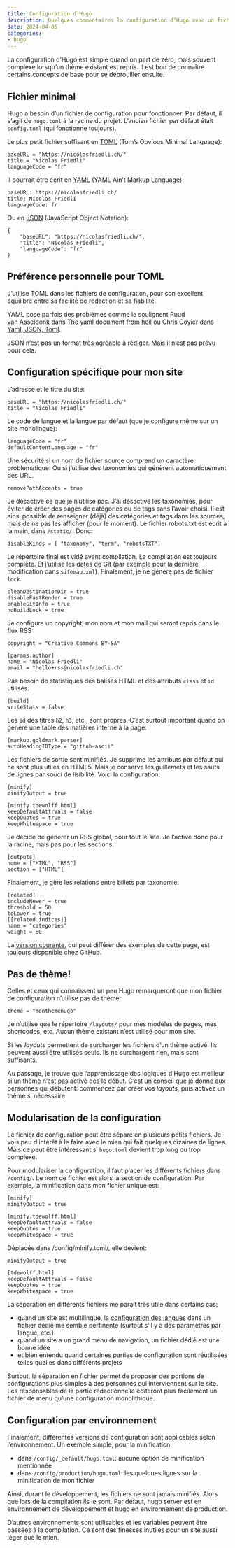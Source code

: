 ```yaml
---
title: Configuration d’Hugo
description: Quelques commentaires la configuration d’Hugo avec un fichier hugo.toml simple. Notes sur la modularisation et les environnements.
date: 2024-04-05
categories:
- hugo
---
```


La configuration d’Hugo est simple quand on part de zéro, mais souvent complexe lorsqu’un thème existant est repris. Il est bon de connaître certains concepts de base pour se débrouiller ensuite.

## Fichier minimal

Hugo a besoin d’un fichier de configuration pour fonctionner. Par défaut, il s’agit de `hugo.toml` à la racine du projet. L’ancien fichier par défaut était `config.toml` (qui fonctionne toujours).

Le plus petit fichier suffisant en [TOML](https://toml.io/en/) (Tom’s Obvious Minimal Language):

```
baseURL = "https://nicolasfriedli.ch/"
title = "Nicolas Friedli"
languageCode = "fr"
```

Il pourrait être écrit en [YAML](https://yaml.org/) (YAML Ain’t Markup Language):

```
baseURL: https://nicolasfriedli.ch/
title: Nicolas Friedli
languageCode: fr
```

Ou en [JSON](http://www.json.org/json-en.html) (JavaScript Object Notation):

```
{
    "baseURL": "https://nicolasfriedli.ch/",
    "title": "Nicolas Friedli",
    "languageCode": "fr"
}
```

## Préférence personnelle pour TOML

J’utilise TOML dans les fichiers de configuration, pour son excellent équilibre entre sa facilité de rédaction et sa fiabilité.

YAML pose parfois des problèmes comme le soulignent Ruud van Asseldonk dans [The yaml document from hell](https://ruudvanasseldonk.com/2023/01/11/the-yaml-document-from-hell) ou Chris Coyier dans [Yaml, JSON, Toml](https://chriscoyier.net/2023/01/27/yaml-json-toml/).

JSON n’est pas un format très agréable à rédiger. Mais il n’est pas prévu pour cela.

## Configuration spécifique pour mon site

L’adresse et le titre du site:

```
baseURL = "https://nicolasfriedli.ch/"
title = "Nicolas Friedli"
```

Le code de langue et la langue par défaut (que je configure même sur un site monolingue):

```
languageCode = "fr"
defaultContentLanguage = "fr"
```

Une sécurité si un nom de fichier source comprend un caractère problématique. Ou si j’utilise des taxonomies qui génèrent automatiquement des URL.

```
removePathAccents = true
```

Je désactive ce que je n’utilise pas. J’ai désactivé les taxonomies, pour éviter de créer des pages de catégories ou de tags sans l’avoir choisi. Il est ainsi possible de renseigner (déjà) des catégories et tags dans les sources, mais de ne pas les afficher (pour le moment). Le fichier robots.txt est écrit à la main, dans `/static/`. Donc:

```
disableKinds = [ "taxonomy", "term", "robotsTXT"]
```

Le répertoire final est vidé avant compilation. La compilation est toujours complète. Et j’utilise les dates de Git (par exemple pour la dernière modification dans `sitemap.xml`). Finalement, je ne génère pas de fichier `lock`.

```
cleanDestinationDir = true
disableFastRender = true
enableGitInfo = true
noBuildLock = true
```

Je configure un copyright, mon nom et mon mail qui seront repris dans le flux RSS:

```
copyright = "Creative Commons BY-SA"

[params.author]
name = "Nicolas Friedli"
email = "hello+rss@nicolasfriedli.ch"
```

Pas besoin de statistiques des balises HTML et des attributs `class` et `id` utilisés:

```
[build]
writeStats = false
```

Les `id` des titres `h2`, `h3`, etc., sont propres. C’est surtout important quand on génère une table des matières interne à la page:

```
[markup.goldmark.parser]
autoHeadingIDType = "github-ascii"
```

Les fichiers de sortie sont minifiés. Je supprime les attributs par défaut qui ne sont plus utiles en HTML5. Mais je conserve les guillemets et les sauts de lignes par souci de lisibilité. Voici la configuration:

```
[minify]
minifyOutput = true

[minify.tdewolff.html]
keepDefaultAttrVals = false
keepQuotes = true
keepWhitespace = true
```

Je décide de générer un RSS global, pour tout le site. Je l’active donc pour la racine, mais pas pour les sections:

```
[outputs]
home = ["HTML", "RSS"]
section = ["HTML"]
```

Finalement, je gère les relations entre billets par taxonomie:

```
[related]
includeNewer = true
threshold = 50
toLower = true
[[related.indices]]
name = "categories"
weight = 80
```

La [version courante](https://github.com/nfriedli/nicolasfriedli.ch/blob/main/hugo.toml), qui peut différer des exemples de cette page, est toujours disponible chez GitHub.

## Pas de thème!

Celles et ceux qui connaissent un peu Hugo remarqueront que mon fichier de configuration n’utilise pas de thème:

```
theme = "monthemehugo"
```

Je n’utilise que le répertoire `/layouts/` pour mes modèles de pages, mes shortcodes, etc. Aucun thème existant n’est utilisé pour mon site.

Si les *layouts* permettent de surcharger les fichiers d’un thème activé. Ils peuvent aussi être utilisés seuls. Ils ne surchargent rien, mais sont suffisants.

Au passage, je trouve que l’apprentissage des logiques d’Hugo est meilleur si un thème n’est pas activé dès le début. C’est un conseil que je donne aux personnes qui débutent: commencez par créer vos *layouts*, puis activez un thème si nécessaire.

## Modularisation de la configuration

Le fichier de configuration peut être séparé en plusieurs petits fichiers. Je vois peu d’intérêt à le faire avec le mien qui fait quelques dizaines de lignes. Mais ce peut être intéressant si `hugo.toml` devient trop long ou trop complexe.

Pour modulariser la configuration, il faut placer les différents fichiers dans `/config/`. Le nom de fichier est alors la section de configuration. Par exemple, la minification dans mon fichier unique est:

```
[minify]
minifyOutput = true

[minify.tdewolff.html]
keepDefaultAttrVals = false
keepQuotes = true
keepWhitespace = true
```

Déplacée dans /config/minify.toml/, elle devient:

```
minifyOutput = true

[tdewolff.html]
keepDefaultAttrVals = false
keepQuotes = true
keepWhitespace = true
```

La séparation en différents fichiers me paraît très utile dans certains cas:

- quand un site est multilingue, la [configuration des langues](https://gohugo.io/content-management/multilingual/#configure-languages) dans un fichier dédié me semble pertinente (surtout s’il y a des paramètres par langue, etc.)
- quand un site a un grand menu de navigation, un fichier dédié est une bonne idée
- et bien entendu quand certaines parties de configuration sont réutilisées telles quelles dans différents projets

Surtout, la séparation en fichier permet de proposer des portions de configurations plus simples à des personnes qui interviennent sur le site. Les responsables de la partie rédactionnelle éditeront plus facilement un fichier de menu qu’une configuration monolithique.

## Configuration par environnement

Finalement, différentes versions de configuration sont applicables selon l’environnement. Un exemple simple, pour la minification:

- dans `/config/_default/hugo.toml`: aucune option de minification mentionnée
- dans `/config/production/hugo.toml`: les quelques lignes sur la minification de mon fichier

Ainsi, durant le développement, les fichiers ne sont jamais minifiés. Alors que lors de la compilation ils le sont. Par défaut, hugo server est en environnement de développement et hugo en environnement de production.

D’autres environnements sont utilisables et les variables peuvent être passées à la compilation. Ce sont des finesses inutiles pour un site aussi léger que le mien.
